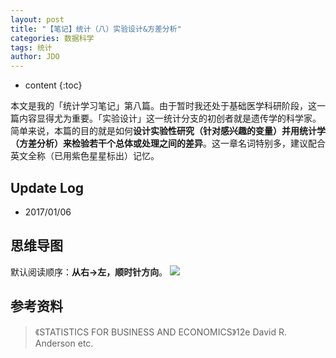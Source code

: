 ```yaml
---
layout: post
title: "【笔记】统计（八）实验设计&方差分析"
categories: 数据科学
tags: 统计
author: JDO
---
```


* content
{:toc}

本文是我的「统计学习笔记」第八篇。由于暂时我还处于基础医学科研阶段，这一篇内容显得尤为重要。「实验设计」这一统计分支的初创者就是遗传学的科学家。简单来说，本篇的目的就是如何**设计实验性研究（针对感兴趣的变量）并用统计学（方差分析）来检验若干个总体或处理之间的差异**。这一章名词特别多，建议配合英文全称（已用紫色星星标出）记忆。




## Update Log
- 2017/01/06

## 思维导图
默认阅读顺序：**从右→左，顺时针方向**。
![](https://raw.githubusercontent.com/woaielf/woaielf.github.io/master/_posts/Pic/1701/170106-1.png)


## 参考资料
> 《STATISTICS FOR BUSINESS AND ECONOMICS》12e David R. Anderson etc.

